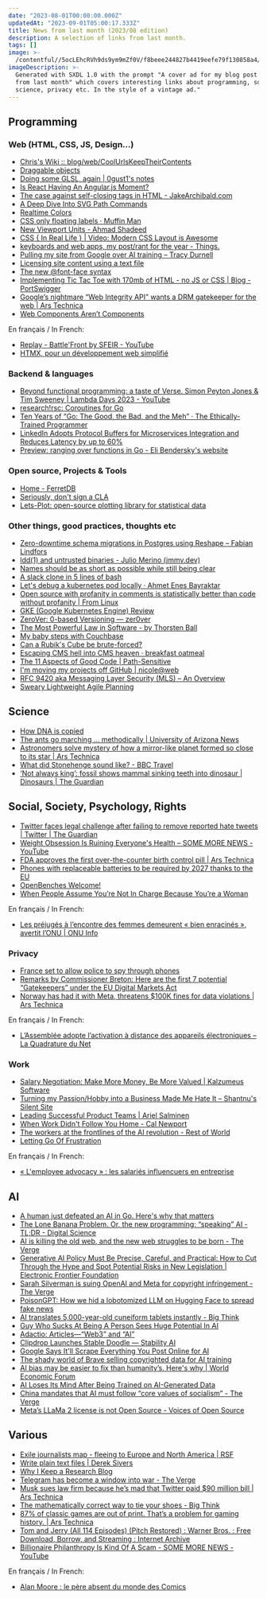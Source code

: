```yaml
---
date: "2023-08-01T00:00:00.000Z"
updatedAt: "2023-09-01T05:00:17.333Z"
title: News from last month (2023/08 edition)
description: A selection of links from last month.
tags: []
image: >-
  /contentful//5ocLEhcRVh9ds9ym9mZf0V/f8beee244827b4419eefe79f130858a4/628246_A_cover_ad_for_my_blog_post_News_from_last_month__xl-1024-v1-0.png
imageDescription: >-
  Generated with SXDL 1.0 with the prompt "A cover ad for my blog post "News
  from last month" which covers interesting links about programming, society,
  science, privacy etc. In the style of a vintage ad."
---
```


## Programming

### Web (HTML, CSS, JS, Design...)

- [Chris's Wiki :: blog/web/CoolUrlsKeepTheirContents](https://utcc.utoronto.ca/~cks/space/blog/web/CoolUrlsKeepTheirContents) <!-- TAGS: 2023-07,dev,web -->
- [Draggable objects](https://www.redblobgames.com/making-of/draggable/) <!-- TAGS: 2023-07,dev,web -->
- [Doing some GLSL, again | 0gust1's notes](https://0gust1.neocities.org/logs/2023-07-01_glsl) <!-- TAGS: 2023-07,dev,web -->
- [Is React Having An Angular.js Moment?](https://marmelab.com/blog/2023/06/05/react-angularjs-moment.html) <!-- TAGS: 2023-07,dev,web -->
- [The case against self-closing tags in HTML - JakeArchibald.com](https://jakearchibald.com/2023/against-self-closing-tags-in-html/) <!-- TAGS: 2023-07,dev,web -->
- [A Deep Dive Into SVG Path Commands](https://www.nan.fyi/svg-paths) <!-- TAGS: 2023-07,dev,web -->
- [Realtime Colors](https://realtimecolors.com/) <!-- TAGS: 2023-07,dev,web -->
- [CSS only floating labels · Muffin Man](https://muffinman.io/blog/css-only-floating-input-labels/) <!-- TAGS: 2023-07,dev,web -->
- [New Viewport Units - Ahmad Shadeed](https://ishadeed.com/article/new-viewport-units/) <!-- TAGS: 2023-07,dev,web -->
- [CSS { In Real Life } | Video: Modern CSS Layout is Awesome](https://css-irl.info/video-modern-css-layout-is-awesome/) <!-- TAGS: 2023-07,dev,web -->
- [keyboards and web apps, my post/rant for the year - Things.](https://pb.co.za/keyboards-and-web-apps-my-post-slash-rant-for-the-year) <!-- TAGS: 2023-07,dev,web -->
- [Pulling my site from Google over AI training – Tracy Durnell](https://tracydurnell.com/2023/07/11/pulling-my-site-from-google-over-ai-training/) <!-- TAGS: 2023-07,dev,web -->
- [Licensing site content using a text file](https://werd.io/2023/licensing-site-content-using-a-text-file) <!-- TAGS: 2023-07,dev,web -->
- [The new @font-face syntax](https://fullystacked.net/posts/new-font-face-syntax/) <!-- TAGS: 2023-07,dev,web -->
- [Implementing Tic Tac Toe with 170mb of HTML - no JS or CSS | Blog - PortSwigger](https://portswigger.net/blog/tic-tac-toe-in-html) <!-- TAGS: 2023-07,dev,web -->
- [Google’s nightmare “Web Integrity API” wants a DRM gatekeeper for the web | Ars Technica](https://arstechnica.com/gadgets/2023/07/googles-web-integrity-api-sounds-like-drm-for-the-web/) <!-- TAGS: 2023-07,dev,web -->
- [Web Components Aren’t Components](https://keithjgrant.com/posts/2023/07/web-components-arent-components/) <!-- TAGS: 2023-07,dev,web -->

En français / In French:

- [Replay - Battle'Front by SFEIR - YouTube](https://www.youtube.com/watch?v=LbeShbEdI1w) <!-- TAGS: 2023-07,dev,fr,web -->
- [HTMX, pour un développement web simplifié](https://www.sfeir.dev/front/htmx-pour-un-developpement-web-simplifie-vous-avez-peut-etre-la-chance-davoir-connu-lage-des-pages-web-statiques-sans-interactions-puis-lavenement-de-flash-et-jquery-pour-finir-aujourdh/) <!-- TAGS: 2023-07,dev,fr,web -->

### Backend & languages

- [Beyond functional programming: a taste of Verse. Simon Peyton Jones & Tim Sweeney | Lambda Days 2023 - YouTube](https://www.youtube.com/watch?v=OJv8rFap0Nw) <!-- TAGS: 2023-07,backend,dev -->
- [research!rsc: Coroutines for Go](https://research.swtch.com/coro) <!-- TAGS: 2023-07,backend,dev -->
- [Ten Years of “Go: The Good, the Bad, and the Meh” · The Ethically-Trained Programmer](https://blog.carlmjohnson.net/post/2023/ten-years-of-go-good-bad-meh/) <!-- TAGS: 2023-07,backend,dev -->
- [LinkedIn Adopts Protocol Buffers for Microservices Integration and Reduces Latency by up to 60%](https://www.infoq.com/news/2023/07/linkedin-protocol-buffers-restli/) <!-- TAGS: 2023-07,backend,dev -->
- [Preview: ranging over functions in Go - Eli Bendersky's website](https://eli.thegreenplace.net/2023/preview-ranging-over-functions-in-go/) <!-- TAGS: 2023-07,backend,dev -->

### Open source, Projects & Tools

- [Home - FerretDB](https://www.ferretdb.io/) <!-- TAGS: 2023-07,opensource -->
- [Seriously, don't sign a CLA](https://drewdevault.com/2023/07/04/Dont-sign-a-CLA-2.html) <!-- TAGS: 2023-07,opensource -->
- [Lets-Plot: open-source plotting library for statistical data](https://lets-plot.org/) <!-- TAGS: 2023-07,opensource -->

### Other things, good practices, thoughts etc

- [Zero-downtime schema migrations in Postgres using Reshape – Fabian Lindfors](https://fabianlindfors.se/blog/schema-migrations-in-postgres-using-reshape/) <!-- TAGS: 2023-07,dev,various -->
- [ldd(1) and untrusted binaries - Julio Merino (jmmv.dev)](https://jmmv.dev/2023/07/ldd-untrusted-binaries.html) <!-- TAGS: 2023-07,dev,various -->
- [Names should be as short as possible while still being clear](https://benhoyt.com/writings/short-names/) <!-- TAGS: 2023-07,dev,various -->
- [A slack clone in 5 lines of bash](https://the-dam.org/docs/explanations/suc.html) <!-- TAGS: 2023-07,dev,various -->
- [Let's debug a kubernetes pod locally · Ahmet Enes Bayraktar](https://aeb-dev.me/posts/lets-debug-a-kubernetes-pod-locally/) <!-- TAGS: 2023-07,dev,various -->
- [Open source with profanity in comments is statistically better than code without profanity | From Linux](https://blog.desdelinux.net/en/open-source-with-profanity-in-comments-is-statistically-better-than-code-without-it/) <!-- TAGS: 2023-07,dev,various -->
- [GKE (Google Kubernetes Engine) Review](https://matduggan.com/gke-google-kubernetes-engine-review/) <!-- TAGS: 2023-07,dev,various -->
- [ZeroVer: 0-based Versioning — zer0ver](https://0ver.org/) <!-- TAGS: 2023-07,dev,various -->
- [The Most Powerful Law in Software - by Thorsten Ball](https://registerspill.thorstenball.com/p/the-most-powerful-law-in-software) <!-- TAGS: 2023-07,dev,various -->
- [My baby steps with Couchbase](https://k33g.hashnode.dev/my-baby-steps-with-couchbase) <!-- TAGS: 2023-07,dev,various -->
- [Can a Rubik's Cube be brute-forced?](https://www.stylewarning.com/posts/brute-force-rubiks-cube/) <!-- TAGS: 2023-07,dev,various -->
- [Escaping CMS hell into CMS heaven · breakfast oatmeal](https://blog.oat.zone/cohost-blogger/) <!-- TAGS: 2023-07,dev,various -->
- [The 11 Aspects of Good Code | Path-Sensitive](https://www.pathsensitive.com/2023/07/the-11-aspects-of-good-code.html) <!-- TAGS: 2023-07,dev,various -->
- [I'm moving my projects off GitHub | nicole@web](https://ntietz.com/blog/moving-off-github/) <!-- TAGS: 2023-07,dev,various -->
- [RFC 9420 aka Messaging Layer Security (MLS) – An Overview](https://blog.phnx.im/rfc-9420-mls/) <!-- TAGS: 2023-07,dev,various -->
- [Sweary Lightweight Agile Planning](https://slap.pm/) <!-- TAGS: 2023-07,dev,various -->

## Science

- [How DNA is copied](https://knowablemagazine.org/article/living-world/2023/how-dna-is-copied) <!-- TAGS: 2023-07,science -->
- [The ants go marching … methodically | University of Arizona News](https://news.arizona.edu/story/ants-go-marching-%E2%80%A6-methodically) <!-- TAGS: 2023-07,science -->
- [Astronomers solve mystery of how a mirror-like planet formed so close to its star | Ars Technica](https://arstechnica.com/space/2023/07/astronomers-solve-mystery-of-how-a-mirror-like-planet-formed-so-close-to-its-star/) <!-- TAGS: 2023-07,science -->
- [What did Stonehenge sound like? - BBC Travel](https://www.bbc.com/travel/article/20230601-what-did-stonehenge-sound-like) <!-- TAGS: 2023-07,science -->
- [‘Not always king’: fossil shows mammal sinking teeth into dinosaur | Dinosaurs | The Guardian](https://www.theguardian.com/science/2023/jul/18/mesozoic-fossil-dinosaur-mammal-fight) <!-- TAGS: 2023-07,science -->

## Social, Society, Psychology, Rights

- [Twitter faces legal challenge after failing to remove reported hate tweets | Twitter | The Guardian](https://www.theguardian.com/technology/2023/jul/10/twitter-faces-legal-challenge-after-failing-to-remove-reported-hate-tweets) <!-- TAGS: 2023-07,social -->
- [Weight Obsession Is Ruining Everyone's Health – SOME MORE NEWS - YouTube](https://www.youtube.com/watch?v=lToSQeerP38) <!-- TAGS: 2023-07,social -->
- [FDA approves the first over-the-counter birth control pill | Ars Technica](https://arstechnica.com/health/2023/07/fda-approves-the-first-over-the-counter-birth-control-pill/?utm_social-type=owned) <!-- TAGS: 2023-07,social -->
- [Phones with replaceable batteries to be required by 2027 thanks to the EU](https://www.androidauthority.com/phones-with-replaceable-batteries-2027-3345155/) <!-- TAGS: 2023-07,social -->
- [OpenBenches Welcome!](https://openbenches.org/) <!-- TAGS: 2023-07,social -->
- [When People Assume You’re Not In Charge Because You’re a Woman](https://hbr.org/2021/12/when-people-assume-youre-not-in-charge-because-youre-a-woman) <!-- TAGS: 2023-07,social -->

En français / In French:

- [Les préjugés à l’encontre des femmes demeurent « bien enracinés », avertit l’ONU | ONU Info](https://news.un.org/fr/story/2023/06/1136017) <!-- TAGS: 2023-07,fr,social -->

### Privacy

- [France set to allow police to spy through phones](https://www.lemonde.fr/en/france/article/2023/07/06/france-set-to-allow-police-to-spy-through-phones_6044269_7.html) <!-- TAGS: 2023-07,privacy -->
- [Remarks by Commissioner Breton: Here are the first 7 potential “Gatekeepers” under the EU Digital Markets Act](https://ec.europa.eu/commission/presscorner/detail/en/STATEMENT_23_3674) <!-- TAGS: 2023-07,privacy -->
- [Norway has had it with Meta, threatens $100K fines for data violations | Ars Technica](https://arstechnica.com/tech-policy/2023/07/norway-has-had-it-with-meta-threatens-100k-fines-for-data-violations/) <!-- TAGS: 2023-07,privacy -->

En français / In French:

- [L’Assemblée adopte l’activation à distance des appareils électroniques – La Quadrature du Net](https://www.laquadrature.net/2023/07/25/lassemblee-adopte-lactivation-a-distance-des-appareils-electroniques/) <!-- TAGS: 2023-07,fr,privacy -->

### Work

- [Salary Negotiation: Make More Money, Be More Valued | Kalzumeus Software](https://www.kalzumeus.com/2012/01/23/salary-negotiation/) <!-- TAGS: 2023-07,work -->
- [Turning my Passion/Hobby into a Business Made Me Hate It – Shantnu's Silent Site](https://shant.nu/turning-my-passion-hobby-into-a-business-made-me-hate-it/) <!-- TAGS: 2023-07,work -->
- [Leading Successful Product Teams | Ariel Salminen](https://arie.ls/2023/leading-successful-product-teams/) <!-- TAGS: 2023-07,work -->
- [When Work Didn't Follow You Home - Cal Newport](https://calnewport.com/when-work-didnt-follow-you-home/) <!-- TAGS: 2023-07,work -->
- [The workers at the frontlines of the AI revolution - Rest of World](https://restofworld.org/2023/ai-revolution-outsourced-workers/) <!-- TAGS: 2023-07,work -->
- [Letting Go Of Frustration](https://boagworld.com/emails/letting-go-of-frustration) <!-- TAGS: 2023-07,work -->

En français / In French:

- [« L'employee advocacy » : les salariés influencuers en entreprise](https://www.welcometothejungle.com/fr/articles/employee-advocacy-demain-tous-obliges-d-etre-des-influenceurs-de-nos-boites) <!-- TAGS: 2023-07,fr,work -->

## AI

- [A human just defeated an AI in Go. Here's why that matters](https://www.zmescience.com/future/a-human-just-defeated-an-ai-in-go-heres-why-that-matters/) <!-- TAGS: 2023-07,ai -->
- [The Lone Banana Problem. Or, the new programming: “speaking” AI - TL;DR - Digital Science](https://www.digital-science.com/tldr/article/the-lone-banana-problem-or-the-new-programming-speaking-ai/) <!-- TAGS: 2023-07,ai -->
- [AI is killing the old web, and the new web struggles to be born - The Verge](https://www.theverge.com/2023/6/26/23773914/ai-large-language-models-data-scraping-generation-remaking-web) <!-- TAGS: 2023-07,ai -->
- [Generative AI Policy Must Be Precise, Careful, and Practical: How to Cut Through the Hype and Spot Potential Risks in New Legislation | Electronic Frontier Foundation](https://www.eff.org/deeplinks/2023/07/generative-ai-policy-must-be-precise-careful-and-practical-how-cut-through-hype) <!-- TAGS: 2023-07,ai -->
- [Sarah Silverman is suing OpenAI and Meta for copyright infringement - The Verge](https://www.theverge.com/2023/7/9/23788741/sarah-silverman-openai-meta-chatgpt-llama-copyright-infringement-chatbots-artificial-intelligence-ai) <!-- TAGS: 2023-07,ai -->
- [PoisonGPT: How we hid a lobotomized LLM on Hugging Face to spread fake news](https://blog.mithrilsecurity.io/poisongpt-how-we-hid-a-lobotomized-llm-on-hugging-face-to-spread-fake-news/) <!-- TAGS: 2023-07,ai -->
- [AI translates 5,000-year-old cuneiform tablets instantly - Big Think](https://bigthink.com/the-future/ai-translates-cuneiform/) <!-- TAGS: 2023-07,ai -->
- [Guy Who Sucks At Being A Person Sees Huge Potential In AI](https://www.theonion.com/guy-who-sucks-at-being-a-person-sees-huge-potential-in-1850488022) <!-- TAGS: 2023-07,ai -->
- [Adactio: Articles—“Web3” and “AI”](https://adactio.com/articles/20290) <!-- TAGS: 2023-07,ai -->
- [Clipdrop Launches Stable Doodle — Stability AI](https://stability.ai/blog/clipdrop-launches-stable-doodle) <!-- TAGS: 2023-07,ai -->
- [Google Says It'll Scrape Everything You Post Online for AI](https://gizmodo.com/google-says-itll-scrape-everything-you-post-online-for-1850601486) <!-- TAGS: 2023-07,ai -->
- [The shady world of Brave selling copyrighted data for AI training](https://stackdiary.com/brave-selling-copyrighted-data-for-ai-training/) <!-- TAGS: 2023-07,ai -->
- [AI bias may be easier to fix than humanity’s. Here's why | World Economic Forum](https://www.weforum.org/agenda/2023/06/why-ai-bias-may-be-easier-to-fix-than-humanity-s/) <!-- TAGS: 2023-07,ai -->
- [AI Loses Its Mind After Being Trained on AI-Generated Data](https://news.yahoo.com/ai-loses-mind-being-trained-195613947.html) <!-- TAGS: 2023-07,ai -->
- [China mandates that AI must follow “core values of socialism” - The Verge](https://www.theverge.com/2023/7/14/23794974/china-generative-ai-regulations-alibaba-baidu) <!-- TAGS: 2023-07,ai -->
- [Meta’s LLaMa 2 license is not Open Source - Voices of Open Source](https://blog.opensource.org/metas-llama-2-license-is-not-open-source/) <!-- TAGS: 2023-07,ai -->

## Various

- [Exile journalists map - fleeing to Europe and North America | RSF](https://rsf.org/en/exile-journalists-map-fleeing-europe-and-north-america) <!-- TAGS: 2023-07,various -->
- [Write plain text files | Derek Sivers](https://sive.rs/plaintext) <!-- TAGS: 2023-07,various -->
- [Why I Keep a Research Blog](https://gregorygundersen.com/blog/2020/01/12/why-research-blog/) <!-- TAGS: 2023-07,various -->
- [Telegram has become a window into war - The Verge](https://www.theverge.com/2023/7/7/23786422/telegram-russia-war-news-blogging-censorship-disinformation) <!-- TAGS: 2023-07,various -->
- [Musk sues law firm because he’s mad that Twitter paid $90 million bill | Ars Technica](https://arstechnica.com/tech-policy/2023/07/musk-sues-law-firm-because-hes-mad-that-twitter-paid-90-million-bill/) <!-- TAGS: 2023-07,various -->
- [The mathematically correct way to tie your shoes - Big Think](https://bigthink.com/starts-with-a-bang/math-tie-shoes-correct/) <!-- TAGS: 2023-07,various -->
- [87% of classic games are out of print. That’s a problem for gaming history. | Ars Technica](https://arstechnica.com/gaming/2023/07/87-of-classic-games-are-out-of-print-thats-a-problem-for-gaming-history/) <!-- TAGS: 2023-07,various -->
- [Tom and Jerry (All 114 Episodes) (Pitch Restored) : Warner Bros. : Free Download, Borrow, and Streaming : Internet Archive](https://archive.org/details/tom-and-jerry-all-114-episodes) <!-- TAGS: 2023-07,various -->
- [Billionaire Philanthropy Is Kind Of A Scam - SOME MORE NEWS - YouTube](https://www.youtube.com/watch?v=69AtkAHkKEc) <!-- TAGS: 2023-07,various -->

En français / In French:

- [Alan Moore : le père absent du monde des Comics](https://www.radiofrance.fr/franceinter/podcasts/blockbusters/blockbusters-du-mardi-11-juillet-2023-6809360) <!-- TAGS: 2023-07,fr,various -->

